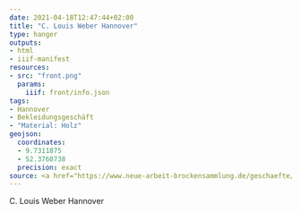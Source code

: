```yaml
---
date: 2021-04-18T12:47:44+02:00
title: "C. Louis Weber Hannover"
type: hanger
outputs:
- html
- iiif-manifest
resources:
- src: "front.png"
  params:
    iiif: front/info.json
tags:
- Hannover
- Bekleidungsgeschäft
- "Material: Holz"
geojson:
  coordinates:
  - 9.7311875
  - 52.3760738
  precision: exact
source: <a href="https://www.neue-arbeit-brockensammlung.de/geschaefte/zweigstelle-kim/">KiM</a>
---
```


C. Louis Weber Hannover
